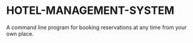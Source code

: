 # HOTEL-MANAGEMENT-SYSTEM
A command line program for booking reservations at any time from your own place.
